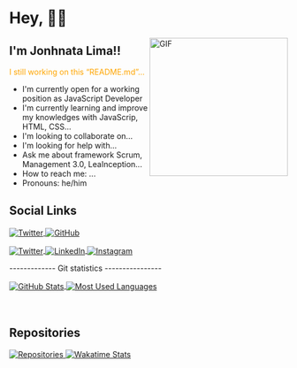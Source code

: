 # Hey, 👋🏼
<img width="250" alt="GIF" align="right" src="https://media0.giphy.com/media/TFUd6cS3rc4qcaS5T8/giphy.gif"/>

## I'm Jonhnata Lima!!

<p style="color:orange;">I still working on this &ldquo;README.md&rdquo;...</p>

<ul>
  <li>I'm currently open for a working position as JavaScript Developer</li>
  <li> I'm currently learning and improve my knowledges with JavaScrip, HTML, CSS...</li>
  <li>I'm looking to collaborate on...</li>
  <li>I'm looking for help with...</li>
  <li>Ask me about framework Scrum, Management 3.0, LeaInception...</li>
  <li>How to reach me: ...</li>
  <li>Pronouns: he/him</li>
</ul>

## Social Links

<p align="left">
  <a href="https://twitter.com/intent/follow?screen_name=JonhnataLima" target="_blank">
    <img align="center" src="https://img.shields.io/twitter/follow/JonhnataLima?label=Follow" alt="Twitter"/>
  </a>
  <a href="https://github.com/jonhnatalima" target="_blank">
    <img align="center" src="https://img.shields.io/github/followers/jonhnatalima?style=social" alt="GitHub"/>
  </a>
</p>
    <p align="left">
      <a href="https://twitter.com/JonhnataLima" target="_blank">
        <img
          align="center"
          src="https://img.shields.io/badge/JonhnataLima?style=flat&logo=twitter"
          alt="Twitter"
        />
      </a>
      <a href="https://linkedin.com/in/jonhnatalima" target="_blank">
        <img
          align="center"
          src="https://img.shields.io/badge/jonhnatalima?style=flat&logo=linkedin"
          alt="LinkedIn"
        />
      </a>
      <a href="https://instagram.com/jonhnatalima" target="_blank">
        <img
          align="center"
          src="https://img.shields.io/badge/jonhnatalima?style=flat&logo=instagram"
          alt="Instagram"
        />
      </a>
    </p>
    <p>------------- Git statistics ----------------</p>
    <div>
      <a href="https://github.com/jonhnatalima" target="_blank">
        <img align="center"
          src="https://github-readme-stats.vercel.app/api?username=jonhnatalima&theme=chartreuse-dark&show_icons=true&count_private=true"
        alt="GitHub Stats"/>
      </a>
      <a href="https://github.com/jonhnatalima" target="_blank"
        ><img align="center"
          src="https://github-readme-stats.vercel.app/api/top-langs/?username=jonhnatalima&theme=chartreuse-dark&layout=compact"
        alt="Most Used Languages"/>
      </a>
    </div>
    <br />
    <br />
    <h2>Repositories</h2>
      <a href="https://github.com/jonhnatalima" target="_blank"
        ><img
          src="https://github-readme-stats.vercel.app/api/pin/?username=jonhnatalima&repo=countdown-timer&show_owner=true&theme=chartreuse-dark"
        alt="Repositories"/>
      </a>
      <a href="https://github.com/jonhnatalima" target="_blank"
        ><img
          src="https://github-readme-stats.vercel.app/api/wakatime?username=jonhnatalima&theme=chartreuse-dark"
        alt="Wakatime Stats"/>
      </a>
